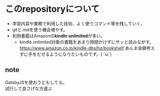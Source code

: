 # このrepositoryについて

- 学習内容や業務で利用した技術、よく使うコマンド等を残していく。
- gitと.mdを使う機会増やす。
- 利用書籍はAmazonの**kindle unlimited**が多い。
  - kindle unlimited対象の書籍をあまり時間かけずにサッと読みながす。
    <https://www.amazon.co.jp/kindle-dbs/hz/bookshelf>
    あんま金額考えずに手をだせるようになりたいものです。( ˘ω˘)

## note

GatsbyJSを使おうともしてる。  
試行して良さげな方選ぶ  
